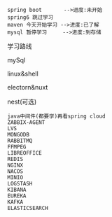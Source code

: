 ```
spring boot       -->进度:未开始
spring6 跳过学习
maven 今天开始学习 -->进度:已了解
mysql 暂停学习     -->进度:到存储

```

学习路线

mySql

linux&shell

electorn&nuxt

nest(可选)

```
java中间件(都要学)再看spring cloud
ZABBIX-AGENT
LVS
MONGODB
RABBITMQ
FFMPEG
LIBREOFFICE
REDIS
NGINX
NACOS
MINIO
LOGSTASH
KIBANA
EUREKA
KAFKA
ELASTICSEARCH
```